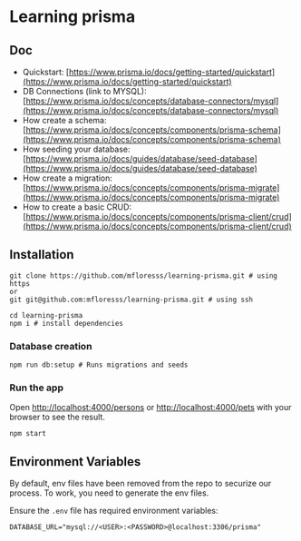 # Learning prisma

## Doc

- Quickstart: [https://www.prisma.io/docs/getting-started/quickstart](https://www.prisma.io/docs/getting-started/quickstart)
- DB Connections (link to MYSQL): [https://www.prisma.io/docs/concepts/database-connectors/mysql](https://www.prisma.io/docs/concepts/database-connectors/mysql)
- How create a schema: [https://www.prisma.io/docs/concepts/components/prisma-schema](https://www.prisma.io/docs/concepts/components/prisma-schema)
- How seeding your database: [https://www.prisma.io/docs/guides/database/seed-database](https://www.prisma.io/docs/guides/database/seed-database)
- How create a migration: [https://www.prisma.io/docs/concepts/components/prisma-migrate](https://www.prisma.io/docs/concepts/components/prisma-migrate)
- How to create a basic CRUD: [https://www.prisma.io/docs/concepts/components/prisma-client/crud](https://www.prisma.io/docs/concepts/components/prisma-client/crud)

## Installation

```
git clone https://github.com/mfloresss/learning-prisma.git # using https
or
git git@github.com:mfloresss/learning-prisma.git # using ssh

cd learning-prisma
npm i # install dependencies
```

### Database creation

```
npm run db:setup # Runs migrations and seeds
```

### Run the app

Open [http://localhost:4000/persons](http://localhost:4000/persons) or [http://localhost:4000/pets](http://localhost:4000/pets) with your browser to see the result.

```
npm start
```

## Environment Variables

By default, env files have been removed from the repo to securize our process. To work, you need to generate the env files.

Ensure the `.env` file has required environment variables:

```
DATABASE_URL="mysql://<USER>:<PASSWORD>@localhost:3306/prisma"
```
